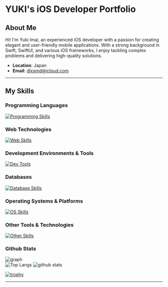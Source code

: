 # YUKI's iOS Developer Portfolio

## About Me

Hi! I'm Yuki Imai, an experienced iOS developer with a passion for creating elegant and user-friendly mobile applications. With a strong background in Swift, SwiftUI, and various iOS frameworks, I enjoy tackling complex problems and delivering high-quality solutions.

- **Location**: Japan
- **Email**: dlxsmd@icloud.com

---

## My Skills

### Programming Languages
[![Programming Skills](https://skillicons.dev/icons?i=swift,java,dart,py,php,js,c,ruby,perl)](https://skillicons.dev)

### Web Technologies
[![Web Skills](https://skillicons.dev/icons?i=html,css,bootstrap,firebase,heroku)](https://skillicons.dev)

### Development Environments & Tools
[![Dev Tools](https://skillicons.dev/icons?i=xcode,androidstudio,vscode,arduino,eclipse,idea,sublime,git,github,gradle)](https://skillicons.dev)

### Databases
[![Database Skills](https://skillicons.dev/icons?i=postgres,sqlite,mysql)](https://skillicons.dev)

### Operating Systems & Platforms
[![OS Skills](https://skillicons.dev/icons?i=apple,windows,linux,arch,bash)](https://skillicons.dev)

### Other Tools & Technologies
[![Other Skills](https://skillicons.dev/icons?i=discord,bots,figma,flutter,stackoverflow,regex,powershell,notion,obsidian,mint)](https://skillicons.dev)


### Github Stats
<p align="left"> 
   <img alt="graph" src="http://github-profile-summary-cards.vercel.app/api/cards/profile-details?username=dlxsmd&theme=nord_bright" />
<br>
  <img alt="Top Langs"  src="http://github-profile-summary-cards.vercel.app/api/cards/productive-time?username=dlxsmd&theme=nord_bright&utcOffset=9" />
  <img alt="github stats"  src="http://github-profile-summary-cards.vercel.app/api/cards/stats?username=dlxsmd&theme=nord_bright" />
</p>

[![trophy](https://github-profile-trophy.vercel.app/?username=dlxsmd&row=1&column=7
)](https://github.com/dlxsmd/github-profile-trophy)

---

